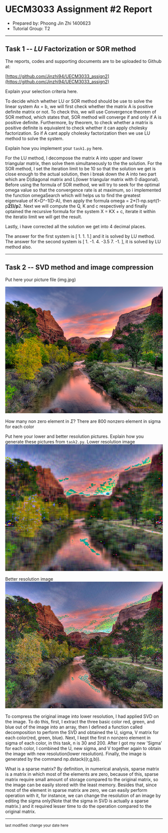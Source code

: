 UECM3033 Assignment #2 Report
========================================================

- Prepared by: Phoong Jin Zhi 1400623
- Tutorial Group: T2

--------------------------------------------------------

## Task 1 --  $LU$ Factorization or SOR method

The reports, codes and supporting documents are to be uploaded to Github at: 

[https://github.com/Jinzhi94/UECM3033_assign2](https://github.com/Jinzhi94/UECM3033_assign2)

Explain your selection criteria here.

To decide which whether LU or SOR method should be use to solve the linear system Ax = b,
we will first check whether the matrix A is positive definite matrix or not. To check this,
we will use Convergence theorem of SOR method, which states that, SOR method will converge if
and only if A is positive definite. Furthermore, by theorem, to check whether a matrix is
positive definite is equivalent to check whether it can apply cholesky factorization.
So if A cant apply cholesky factorization then we use LU method to solve the system.

Explain how you implement your `task1.py` here.

For the LU method, I decompose the matrix A into upper and lower triangular matrix, then solve
them simultaneously to the the solution.
For the SOR method, I set the iteration limit to be 10 so that the solution we get is close enough 
to the actual solution, then i break down the A into two part which are D(diagonal matrix and
L(lower triangular matrix with 0 diagonal).
Before using the formula of SOR method, we will try to seek for the optimal omega value so that the
convergence rate is at maximum, so i implemented the function omegaSearch which will helps us to 
find the greatest eigenvalue of K=D^-1(D-A), then apply the formula omega = 2*(1-np.sqrt(1-p**2))/p**2.
Next we will compute the Q, K and c respectively and finally optained the recursive formula for the system
X = KX + c, iterate it within the iteratio limit we will get the result.

Lastly, i have corrected all the solution we get into 4 decimal places.

The answer for the first system is [ 1.  1.  1.] and it is solved by LU method.
The answer for the second system is [ 1.  -1.   4.  -3.5  7.  -1. ], it is solved by LU method also.

---------------------------------------------------------

## Task 2 -- SVD method and image compression

Put here your picture file (img.jpg)

![img.jpg](img.jpg)

How many non zero element in $\Sigma$?
There are 800 nonzero element in sigma for each color

Put here your lower and better resolution pictures. Explain how you generate
these pictures from `task2.py`.
Lower resolution image
![ImageLow.jpg](ImageLow.jpg)

Better resolution image
![ImageBetter.jpg](ImageBetter.jpg)

To compress the original image into lower resolution, I had applied SVD on the image. To do this,
first, I extract the three basic color red, green, and blue out of the image into an array, then 
I defined a function called decomposition to perform the SVD and obtained the U, sigma, V matrix
for each color(red, green, blue). Next, I kept the first n nonzero element in sigma of each color,
in this task, n is 30 and 200. After I got my new 'Sigma' for each color, I combined the U, new sigma,
and V together again to obtain the image with new resolution(lower resolution). Finally, the image is 
generated by the command np.dstack((r,g,b)).

What is a sparse matrix?
By definition, in numerical analysis, sparse matrix is a matrix in which most of the elements are zero,
because of this, sparse matrix require small amount of storage compared to the original matrix, so the image
can be easily stored with the least memory. Besides that, since most of the element in sparse matrix are zero,
we can easily perform operation with it, for instance, we can change the resolution of an image by editing the
sigma only(Note that the sigma in SVD is actually a sparse matrix.) and it required lesser time to do the
operation compared to the original matrix.

-----------------------------------

<sup>last modified: change your date here</sup>

